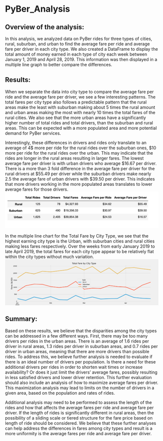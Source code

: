 # PyBer_Analysis

## Overview of the analysis: 
In this analysis, we analyzed data on PyBer rides for three types of cities, rural, suburban, and urban to find the average fare per ride and average fare per driver in each city type. We also created a DataFrame to display the total amount of money earned in each type of city each week between January 1, 2019 and April 28, 2019. This information was then displayed in a multiple line graph to better compare the differences. 

## Results: 

When we separate the data into city type to compare the average fare per ride and the average fare per driver, we see a few interesting patterns. The total fares per city type also follows a predictable pattern that the rural areas make the least with suburban making about 5 times the rural amount and urban areas making the most with nearly 10 times the total fares of the rural cities. We also see that the more urban areas have a significantly higher number of total rides and total drivers, than the suburban and rural areas. This can be expected with a more populated area and more potential demand for PyBer services.

Interestingly, these differences in drivers and rides only translate to an average of 4$ more per ride for the rural rides over the suburban ones, $10 more per ride for the rural rides over the urban. This may indicate that the rides are longer in the rural areas resulting in larger fares. The lowest average fare per driver is with urban drivers who average $16.67 per driver. There is a more than 3 fold difference in the average fare per driver for the rural drivers at $55.49 per driver while the suburban drivers make nearly 2.5 the average fare of urban drivers with $39.50 per driver. This indicates that more drivers working in the more populated areas translates to lower average fares for those drivers. 
![Average_Fare_per_ride_driver_by_City_Type.png](analysis/Average_Fare_per_ride_driver_by_City_Type.png)

In the multiple line chart for the Total Fare by City Type, we see that the highest earning city type is the Urban, with suburban cities and rural cities making less fares respectively. Over the weeks from early January 2019 to late April 2019, the total fares for each city type appear to be relatively flat within the city types without much variation. 
![PyBer_fare_summary2.png](analysis/PyBer_fare_summary2.png)


## Summary: 
Based on these results, we believe that the disparities among the city types can be addressed in a few different ways. First, there may be too many drivers per rides in the urban areas. There is an average of 1.6 rides per driver in rural areas, 1.3 rides per driver in suburban areas, and 0.7 rides per driver in urban areas, meaning that there are more drivers than possible rides. To address this, we believe further analysis is needed to evaluate if there is an ideal number of drivers per population. Is there a need for these additional drivers per rides in order to shorten wait times or increase availability? Or does it just limit the drivers’ average fares, possibly resulting in less satisfied drivers and lower driver retention. This further evaluation should also include an analysis of how to maximize average fares per driver. This maximization analysis may lead to limits on the number of drivers in a given area, based on the population and rates of rides. 

Additional analysis may need to be performed to assess the length of the rides and how that affects the average fares per ride and average fare per driver. If the length of rides is significantly different in rural areas, then the possibility of a sliding scale or tiered structure for the fare price based on length of ride should be considered. We believe that these further analyses can help address the differences in fares among city types and result is a more uniformity is the average fares per ride and average fare per driver.  


